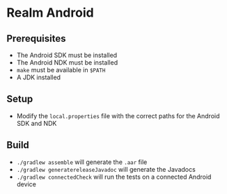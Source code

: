 # Realm Android

## Prerequisites

 * The Android SDK must be installed
 * The Android NDK must be installed
 * `make` must be available in `$PATH`
 * A JDK installed

## Setup

 * Modify the `local.properties` file with the correct paths for the Android SDK and NDK

## Build

 * `./gradlew assemble` will generate the `.aar` file
 * `./gradlew generatereleaseJavadoc` will generate the Javadocs
 * `./gradlew connectedCheck` will run the tests on a connected Android device